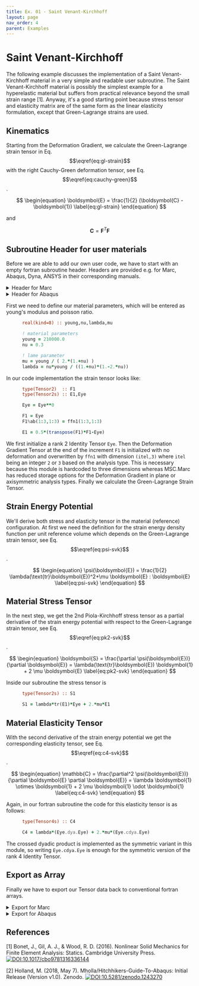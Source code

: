 ```yaml
---
title: Ex. 01 - Saint Venant-Kirchhoff
layout: page
nav_order: 4
parent: Examples
---
```


# Saint Venant-Kirchhoff

The following example discusses the implementation of a Saint Venant-Kirchhoff material in a very simple and readable user subroutine. The Saint Venant-Kirchhoff material is possibly the simplest example for a hyperelastic material but suffers from practical relevance beyond the small strain range [1]. Anyway, it's a good starting point because stress tensor and elasticity matrix are of the same form as the linear elasticity formulation, except that Green-Lagrange strains are used.

## Kinematics
Starting from the Deformation Gradient, we calculate the Green-Lagrange strain tensor in Eq. $$\eqref{eq:gl-strain}$$ with the right Cauchy-Green deformation tensor, see Eq. $$\eqref{eq:cauchy-green}$$.

$$
\begin{equation}
  \boldsymbol{E} = \frac{1}{2} (\boldsymbol{C} - \boldsymbol{1}) \label{eq:gl-strain}
\end{equation}
$$

and

$$
\begin{equation}
  \boldsymbol{C} = \boldsymbol{F}^T \boldsymbol{F} \label{eq:cauchy-green}
\end{equation}
$$

## Subroutine Header for user materials
Before we are able to add our own user code, we have to start with an empty fortran subroutine header. Headers are provided e.g. for Marc, Abaqus, Dyna, ANSYS in their corresponding manuals.

<details markdown="block">
<summary>Header for Marc</summary>

### HYPELA2 for Marc

```fortran
      include 'ttb/ttb_library.f'

      subroutine hypela2(d,g,e,de,s,t,dt,ngens,m,nn,kcus,matus,ndi,
     2             nshear,disp,dispt,coord,ffn,frotn,strechn,eigvn,ffn1,
     3                   frotn1,strechn1,eigvn1,ncrd,itel,ndeg,ndm,
     4                   nnode,jtype,lclass,ifr,ifu)

      use Tensor
      implicit none

      integer :: ifr,ifu,itel,jtype,ncrd,ndeg,ndi,ndm,ngens,
     *           nn,nnode,nshear
      integer,      dimension(2)       :: m,matus,kcus,lclass
      real(kind=8), dimension(*)       :: e,de,t,dt,g,s
      real(kind=8), dimension(itel)    :: strechn,strechn1
      real(kind=8), dimension(ngens,*) :: d
      real(kind=8), dimension(ncrd,*)  :: coord
      real(kind=8), dimension(ndeg,*)  :: disp, dispt
      real(kind=8), dimension(itel,3)  :: ffn,ffn1,frotn,frotn1
      real(kind=8), dimension(itel,*)  :: eigvn,eigvn1

      ! ...user code...

      return
      end
```

</details>

<details markdown="block">
<summary>Header for Abaqus</summary>

### UMAT for Abaqus

```fortran
      include 'ttb/ttb_library.f'

      SUBROUTINE UMAT(STRESS,STATEV,DDSDDE,SSE,SPD,SCD,
     1 RPL,DDSDDT,DRPLDE,DRPLDT,
     2 STRAN,DSTRAN,TIME,DTIME,TEMP,DTEMP,PREDEF,DPRED,CMNAME,
     3 NDI,NSHR,NTENS,NSTATV,PROPS,NPROPS,COORDS,DROT,PNEWDT,
     4 CELENT,DFGRD0,DFGRD1,NOEL,NPT,LAYER,KSPT,JSTEP,KINC)

      use Tensor
      implicit none

      CHARACTER*80 CMNAME
      DIMENSION STRESS(NTENS),STATEV(NSTATV),
     1 DDSDDE(NTENS,NTENS),DDSDDT(NTENS),DRPLDE(NTENS),
     2 STRAN(NTENS),DSTRAN(NTENS),TIME(2),PREDEF(1),DPRED(1),
     3 PROPS(NPROPS),COORDS(3),DROT(3,3),DFGRD0(3,3),DFGRD1(3,3),
     4 JSTEP(4)

      ! ...user code...

      return
      end
```

</details>

First we need to define our material parameters, which will be entered as young's modulus and poisson ratio.

```fortran
      real(kind=8) :: young,nu,lambda,mu

      ! material parameters
      young = 210000.0
      nu = 0.3

      ! lame parameter
      mu = young / ( 2.*(1.+nu) )
      lambda = nu*young / ((1.+nu)*(1.-2.*nu))
```

In our code implementation the strain tensor looks like:

```fortran
      type(Tensor2)  :: F1
      type(Tensor2s) :: E1,Eye

      Eye = Eye**0

      F1 = Eye
      F1%ab(1:3,1:3) = ffn1(1:3,1:3)

      E1 = 0.5*(transpose(F1)*F1-Eye)
```

We first initialize a rank 2 Identity Tensor `Eye`. Then the Deformation Gradient Tensor at the end of the increment `F1` is initialized with no deformation and overwritten by `ffn1` with dimension `(itel,3)` where `itel` being an integer `2` or `3` based on the analysis type. This is necessary because this module is hardcoded to three dimensions whereas MSC.Marc has reduced storage options for the Deformation Gradient in plane or axisymmetric analysis types. Finally we calculate the Green-Lagrange Strain Tensor.

## Strain Energy Potential
We'll derive both stress and elasticity tensor in the material (reference) configuration. At first we need the definition for the strain energy density function per unit reference volume which depends on the Green-Lagrange strain tensor, see Eq. $$\eqref{eq:psi-svk}$$.

$$
\begin{equation}
  \psi(\boldsymbol{E}) = \frac{1}{2} \lambda(\text{tr}\boldsymbol{E})^2+\mu \boldsymbol{E} : \boldsymbol{E}
  \label{eq:psi-svk}
\end{equation}
$$

## Material Stress Tensor
In the next step, we get the 2nd Piola-Kirchhoff stress tensor as a partial derivative of the strain energy potential with respect to the Green-Lagrange strain tensor, see Eq. $$\eqref{eq:pk2-svk}$$.

$$
\begin{equation}
  \boldsymbol{S} = \frac{\partial \psi(\boldsymbol{E})}{\partial \boldsymbol{E}} = \lambda(\text{tr}\boldsymbol{E}) \boldsymbol{1} + 2 \mu \boldsymbol{E}
  \label{eq:pk2-svk}
\end{equation}
$$

Inside our subroutine the stress tensor is

```fortran
      type(Tensor2s) :: S1

      S1 = lambda*tr(E1)*Eye + 2.*mu*E1
```

## Material Elasticity Tensor
With the second derivative of the strain energy potential we get the corresponding elasticity tensor, see Eq. $$\eqref{eq:c4-svk}$$.

$$
\begin{equation}
  \mathbb{C} = \frac{\partial^2 \psi(\boldsymbol{E})}{\partial \boldsymbol{E} \partial \boldsymbol{E}} = \lambda \boldsymbol{1} \otimes \boldsymbol{1} + 2 \mu \boldsymbol{1} \odot \boldsymbol{1}
  \label{eq:c4-svk}
\end{equation}
$$

Again, in our fortran subroutine the code for this elasticity tensor is as follows:

```fortran
      type(Tensor4s) :: C4

      C4 = lambda*(Eye.dya.Eye) + 2.*mu*(Eye.cdya.Eye)
```

The crossed dyadic product is implemented as the symmetric variant in this module, so writing `Eye.cdya.Eye` is enough for the symmetric version of the rank 4 Identity Tensor.

## Export as Array
Finally we have to export our Tensor data back to conventional fortran arrays.

<details markdown="block">
<summary>Export for Marc</summary>

{: .important }
> If we would like to use the Updated Lagrange framework in Marc, we'll have to check whether the updated or the total lagrange framework is active. Please note that for the updated lagrange framework it is common to use the jaumann rate of kirchhoff stress in commercial FE codes. First, the tangent matrix is pushed forward to spatial components `(i,j,k,l)`, divided by the volumetric ratio `J` and then transformed to the jaumann rate of kirchhoff stress. For the elasticity tensor conversion have a look at Maria Holland's Hitchhiker's Guide to Abaqus [2].

```fortran
      real(kind=8) :: J

      ! ...some code...

      if (iupdat.eq.1) then ! updated lagrange
       J = det(F1)
       ! cauchy stress
       S1 = piola(F1,S1)/J
       ! tangent matrix (jaumann)
       C4 = piola(F1,C4)/J
     *      + (S1.cdya.Eye) + (Eye.cdya.S1)
      endif
```

In this code `iupdat` is an integer with

* `0` for total lagrange and
* `1` for updated lagrange.

```fortran
      ! output as array
      s(1:ngens)         = asarray( asvoigt(S1), ngens )
      d(1:ngens,1:ngens) = asarray( asvoigt(C4), ngens, ngens )
```

You may download the example as a [HYPELA2 user subroutine](Marc/hypela2_stvenantkirchhoff.f) for Marc.

</details>

<details markdown="block">
<summary>Export for Abaqus</summary>

{: .important }
> Abaqus uses the Updated Lagrange framework. Please note that for the updated lagrange framework it is common to use the jaumann rate of kirchhoff stress in commercial FE codes. First, the tangent matrix is pushed forward to spatial components `(i,j,k,l)`, divided by the volumetric ratio `J` and then transformed to the jaumann rate of kirchhoff stress. For the elasticity tensor conversion have a look at Maria Holland's Hitchhiker's Guide to Abaqus [2].

```fortran
      ! push forward to cauchy stress
      J = det(F1)
      S1 = piola(F1,S1)/J

      ! push forward to jaumann tangent of cauchy stress for abaqus
      C4 = piola(F1,C4)/J + (S1.cdya.Eye)+(Eye.cdya.S1)

      ! output as abaqus array
      STRESS(1:ntens)         = asabqarray( voigt(S1), ntens )
      DDSDDE(1:ntens,1:ntens) = asabqarray( voigt(C4), ntens, ntens )
```

</details>

## References
[1] Bonet, J., Gil, A. J., & Wood, R. D. (2016). Nonlinear Solid Mechanics for Finite Element Analysis: Statics. Cambridge University Press. [![DOI:10.1017/cbo9781316336144](https://zenodo.org/badge/DOI/10.1017/cbo9781316336144.svg)](https://doi.org/10.1017/cbo9781316336144)

[2] Holland, M. (2018, May 7). Mholla/Hitchhikers-Guide-To-Abaqus: Initial Release (Version v1.0). Zenodo. [![DOI:10.5281/zenodo.1243270](https://zenodo.org/badge/DOI/10.5281/zenodo.1243270.svg)](https://doi.org/10.5281/zenodo.1243270)
